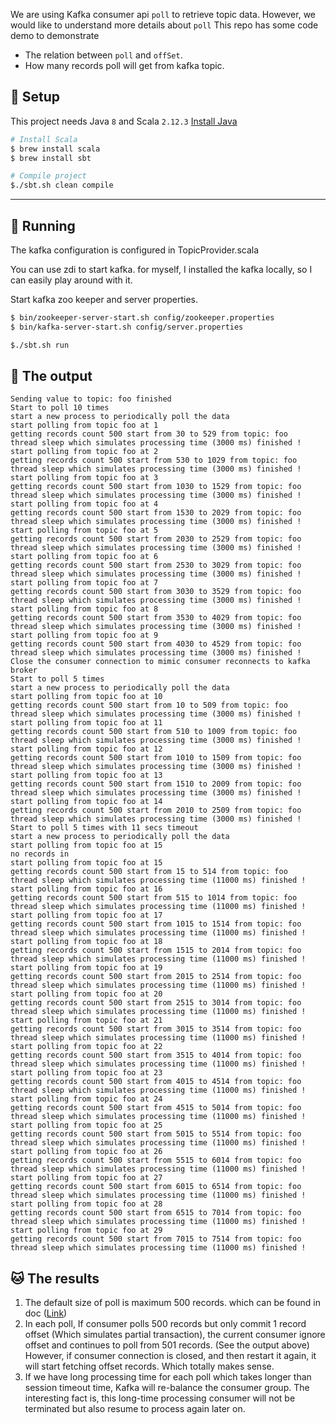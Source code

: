 We are using Kafka consumer api `poll` to retrieve topic data. However, we would like to understand more details about `poll`
This repo has some code demo to demonstrate
- The relation between `poll` and `offSet`.
- How many records poll will get from kafka topic.


## :dog: Setup
This project needs Java `8` and Scala `2.12.3`
[Install Java](https://java.com/en/download/help/index_installing.xml)

```bash
# Install Scala
$ brew install scala
$ brew install sbt

# Compile project
$./sbt.sh clean compile
```
---

## :rabbit: Running
The kafka configuration is configured in TopicProvider.scala

You can use zdi to start kafka. for myself, I installed the kafka locally, so I can easily play around with it. 

Start kafka zoo keeper and server properties.
```bash
$ bin/zookeeper-server-start.sh config/zookeeper.properties
$ bin/kafka-server-start.sh config/server.properties
```

```bash
$./sbt.sh run
```

## :tiger: The output
```
Sending value to topic: foo finished
Start to poll 10 times
start a new process to periodically poll the data
start polling from topic foo at 1
getting records count 500 start from 30 to 529 from topic: foo
thread sleep which simulates processing time (3000 ms) finished !
start polling from topic foo at 2
getting records count 500 start from 530 to 1029 from topic: foo
thread sleep which simulates processing time (3000 ms) finished !
start polling from topic foo at 3
getting records count 500 start from 1030 to 1529 from topic: foo
thread sleep which simulates processing time (3000 ms) finished !
start polling from topic foo at 4
getting records count 500 start from 1530 to 2029 from topic: foo
thread sleep which simulates processing time (3000 ms) finished !
start polling from topic foo at 5
getting records count 500 start from 2030 to 2529 from topic: foo
thread sleep which simulates processing time (3000 ms) finished !
start polling from topic foo at 6
getting records count 500 start from 2530 to 3029 from topic: foo
thread sleep which simulates processing time (3000 ms) finished !
start polling from topic foo at 7
getting records count 500 start from 3030 to 3529 from topic: foo
thread sleep which simulates processing time (3000 ms) finished !
start polling from topic foo at 8
getting records count 500 start from 3530 to 4029 from topic: foo
thread sleep which simulates processing time (3000 ms) finished !
start polling from topic foo at 9
getting records count 500 start from 4030 to 4529 from topic: foo
thread sleep which simulates processing time (3000 ms) finished !
Close the consumer connection to mimic consumer reconnects to kafka broker
Start to poll 5 times
start a new process to periodically poll the data
start polling from topic foo at 10
getting records count 500 start from 10 to 509 from topic: foo
thread sleep which simulates processing time (3000 ms) finished !
start polling from topic foo at 11
getting records count 500 start from 510 to 1009 from topic: foo
thread sleep which simulates processing time (3000 ms) finished !
start polling from topic foo at 12
getting records count 500 start from 1010 to 1509 from topic: foo
thread sleep which simulates processing time (3000 ms) finished !
start polling from topic foo at 13
getting records count 500 start from 1510 to 2009 from topic: foo
thread sleep which simulates processing time (3000 ms) finished !
start polling from topic foo at 14
getting records count 500 start from 2010 to 2509 from topic: foo
thread sleep which simulates processing time (3000 ms) finished !
Start to poll 5 times with 11 secs timeout
start a new process to periodically poll the data
start polling from topic foo at 15
no records in
start polling from topic foo at 15
getting records count 500 start from 15 to 514 from topic: foo
thread sleep which simulates processing time (11000 ms) finished !
start polling from topic foo at 16
getting records count 500 start from 515 to 1014 from topic: foo
thread sleep which simulates processing time (11000 ms) finished !
start polling from topic foo at 17
getting records count 500 start from 1015 to 1514 from topic: foo
thread sleep which simulates processing time (11000 ms) finished !
start polling from topic foo at 18
getting records count 500 start from 1515 to 2014 from topic: foo
thread sleep which simulates processing time (11000 ms) finished !
start polling from topic foo at 19
getting records count 500 start from 2015 to 2514 from topic: foo
thread sleep which simulates processing time (11000 ms) finished !
start polling from topic foo at 20
getting records count 500 start from 2515 to 3014 from topic: foo
thread sleep which simulates processing time (11000 ms) finished !
start polling from topic foo at 21
getting records count 500 start from 3015 to 3514 from topic: foo
thread sleep which simulates processing time (11000 ms) finished !
start polling from topic foo at 22
getting records count 500 start from 3515 to 4014 from topic: foo
thread sleep which simulates processing time (11000 ms) finished !
start polling from topic foo at 23
getting records count 500 start from 4015 to 4514 from topic: foo
thread sleep which simulates processing time (11000 ms) finished !
start polling from topic foo at 24
getting records count 500 start from 4515 to 5014 from topic: foo
thread sleep which simulates processing time (11000 ms) finished !
start polling from topic foo at 25
getting records count 500 start from 5015 to 5514 from topic: foo
thread sleep which simulates processing time (11000 ms) finished !
start polling from topic foo at 26
getting records count 500 start from 5515 to 6014 from topic: foo
thread sleep which simulates processing time (11000 ms) finished !
start polling from topic foo at 27
getting records count 500 start from 6015 to 6514 from topic: foo
thread sleep which simulates processing time (11000 ms) finished !
start polling from topic foo at 28
getting records count 500 start from 6515 to 7014 from topic: foo
thread sleep which simulates processing time (11000 ms) finished !
start polling from topic foo at 29
getting records count 500 start from 7015 to 7514 from topic: foo
thread sleep which simulates processing time (11000 ms) finished !

```

## :cat: The results

1. The default size of poll is maximum 500 records. which can be found in doc ([Link](https://kafka.apache.org/documentation/#upgrade_1010_notable))
2. In each poll, If consumer polls 500 records but only commit 1 record offset (Which simulates partial transaction), the current consumer ignore offset and continues to poll from 501 records. (See the output above)
 However, if consumer connection is closed, and then restart it again, it will start fetching offset records. Which totally makes sense.
3. If we have long processing time for each poll which takes longer than session timeout time, Kafka will re-balance the consumer group. 
The interesting fact is, this long-time processing consumer will not be terminated but also resume to process again later on. 